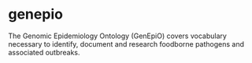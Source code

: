 # genepio
The Genomic Epidemiology Ontology (GenEpiO) covers vocabulary necessary to identify, document and research foodborne pathogens and associated outbreaks.
